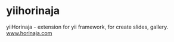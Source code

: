 yiihorinaja
===========

yiiHorinaja - extension for yii framework, for create slides, gallery. www.horinaja.com